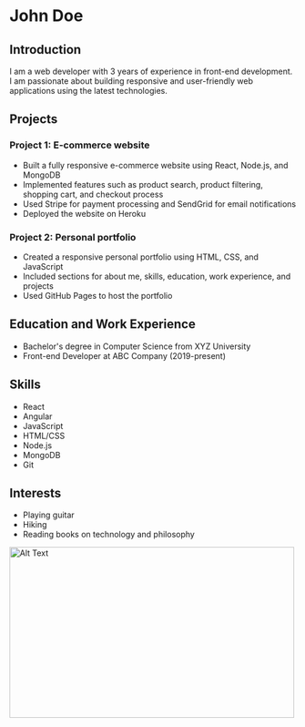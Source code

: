# John Doe

## Introduction

I am a web developer with 3 years of experience in front-end development. I am passionate about building responsive and user-friendly web applications using the latest technologies.

## Projects

### Project 1: E-commerce website
- Built a fully responsive e-commerce website using React, Node.js, and MongoDB
- Implemented features such as product search, product filtering, shopping cart, and checkout process
- Used Stripe for payment processing and SendGrid for email notifications
- Deployed the website on Heroku

### Project 2: Personal portfolio
- Created a responsive personal portfolio using HTML, CSS, and JavaScript
- Included sections for about me, skills, education, work experience, and projects
- Used GitHub Pages to host the portfolio

## Education and Work Experience

- Bachelor's degree in Computer Science from XYZ University
- Front-end Developer at ABC Company (2019-present)

## Skills

- React
- Angular
- JavaScript
- HTML/CSS
- Node.js
- MongoDB
- Git

## Interests

- Playing guitar
- Hiking
- Reading books on technology and philosophy

<img src="https://ui-avatars.com/api/?name=John+Doe&background=random" alt="Alt Text" width="500" height="300">
